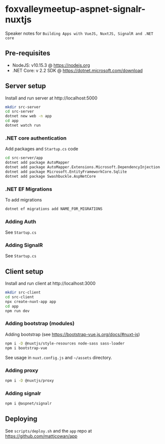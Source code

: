 # foxvalleymeetup-aspnet-signalr-nuxtjs

Speaker notes for `Building Apps with VueJS, NuxtJS, SignalR and .NET core`

## Pre-requisites

- NodeJS: v10.15.3 @ https://nodejs.org
- .NET Core: v 2.2 SDK @ https://dotnet.microsoft.com/download

## Server setup

Install and run server at http://localhost:5000

```sh
mkdir src-server
cd src-server
dotnet new web -n app
cd app
dotnet watch run
```

### .NET core authentication

Add packages and `Startup.cs` code

```sh
cd src-server/app
dotnet add package AutoMapper
dotnet add package AutoMapper.Extensions.Microsoft.DependencyInjection
dotnet add package Microsoft.EntityFrameworkCore.Sqlite
dotnet add package Swashbuckle.AspNetCore
```

### .NET EF Migrations

To add migrations

```sh
dotnet ef migrations add NAME_FOR_MIGRATIONS
```

### Adding Auth

See `Startup.cs`

### Adding SignalR

See `Startup.cs`

## Client setup

Install and run client at http://localhost:3000

```sh
mkdir src-client
cd src-client
npx create-nuxt-app app
cd app
npm run dev
```

### Adding bootstrap (modules)

Adding bootstrap (see https://bootstrap-vue.js.org/docs/#nuxt-js)

```sh
npm i -D @nuxtjs/style-resources node-sass sass-loader
npm i bootstrap-vue
```

See usage in `nuxt.config.js` and `~/assets` directory.

### Adding proxy

```sh
npm i -D @nuxtjs/proxy
```

### Adding signalr

```sh
npm i @aspnet/signalr
```

## Deploying

See `scripts/deploy.sh` and the `app` repo at https://github.com/mattjcowan/app